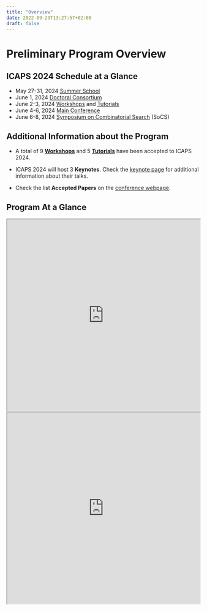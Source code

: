 ```yaml
---
title: "Overview"
date: 2022-09-29T13:27:57+02:00
draft: false
---
```

# Preliminary Program Overview

## ICAPS 2024 Schedule at a Glance

- May 27-31, 2024	[Summer School](https://icaps24.icaps-conference.org/summerschool/)
- June 1, 2024		[Doctoral Consortium](https://icaps24.icaps-conference.org/calls/dc/)
- June 2-3, 2024	[Workshops](https://icaps24.icaps-conference.org/program/ws_overview/) and [Tutorials](https://icaps24.icaps-conference.org/program/tutorial_overview/)
- June 4-6, 2024	[Main Conference](https://icaps24.icaps-conference.org/program/schedule/)
- June 6-8, 2024	[Symposium on Combinatorial Search](https://socs24.search-conference.org/) (SoCS)

## Additional Information about the Program

- A total of 9 **[Workshops](https://icaps24.icaps-conference.org/program/ws_overview/)** and 5 **[Tutorials](https://icaps24.icaps-conference.org/program/tutorial_overview/)** have been accepted to ICAPS 2024.

- ICAPS 2024 will host 3 **Keynotes**. Check the [keynote page](https://icaps24.icaps-conference.org/program/keynotes) for additional information about their talks.

- Check the list **Accepted Papers** on the [conference webpage](https://icaps24.icaps-conference.org/program/accepted).

## Program At a Glance

<iframe width="100%" height="500px" src="https://docs.google.com/spreadsheets/d/e/2PACX-1vQ2udM7FF31-ZjUI5nmZdPUzjJXviPlKUMhFeF2ISEiNAKxLxUicfrhkiSY1vTNYyekiL2Q1ULRUt_w/pubhtml?gid=997402546&amp;single=true&amp;widget=false&amp;headers=false&amp;chrome=false"></iframe>

<iframe width="100%" height="500px" src="https://docs.google.com/spreadsheets/d/e/2PACX-1vQ2udM7FF31-ZjUI5nmZdPUzjJXviPlKUMhFeF2ISEiNAKxLxUicfrhkiSY1vTNYyekiL2Q1ULRUt_w/pubhtml?gid=2019537014&amp;single=true&amp;widget=false&amp;headers=false&amp;chrome=false"></iframe>
